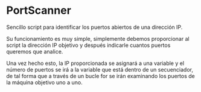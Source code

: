 # PortScanner
Sencillo script para identificar los puertos abiertos de una dirección IP.

Su funcionamiento es muy simple, simplemente debemos proporcionar al script la dirección IP objetivo y después indicarle cuantos puertos queremos que analice.

Una vez hecho esto, la IP proporcionada se asignará a una variable y el número de puertos se irá a la variable que está dentro de un secuenciador, de tal forma que a través de un bucle for se irán examinando los puertos de la máquina objetivo uno a uno.
